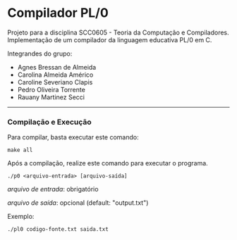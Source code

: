 # Compilador PL/0

Projeto para a disciplina SCC0605 - Teoria da Computação e Compiladores. Implementação de um compilador da linguagem educativa PL/0 em C.

Integrandes do grupo:
- Agnes Bressan de Almeida
- Carolina Almeida Américo
- Caroline Severiano Clapis
- Pedro Oliveira Torrente
- Rauany Martinez Secci

---

### Compilação e Execução

Para compilar, basta executar este comando:
```
make all
```

Após a compilação, realize este comando para executar o programa.
```
./p0 <arquivo-entrada> [arquivo-saída]
```
*arquivo de entrada*: obrigatório

*arquivo de saída*: opcional (default: "output.txt")

Exemplo:
```
./pl0 codigo-fonte.txt saida.txt
```